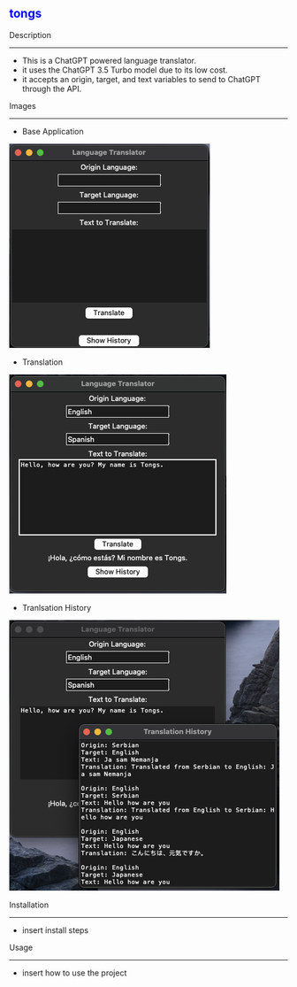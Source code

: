 ## <span style="color:blue">tongs</span>

Description
________________________

- This is a ChatGPT powered language translator. 
- it uses the ChatGPT 3.5 Turbo model due to its low cost.
- it accepts an origin, target, and text variables to send to ChatGPT through the API. 

Images
________________________
- Base Application

![Alt Text](https://github.com/nem-bla/tongs/blob/master/images/app.png?raw=true)

- Translation

![Alt Text](https://github.com/nem-bla/tongs/blob/master/images/translation.png?raw=true)

- Tranlsation History

![Alt Text](https://github.com/nem-bla/tongs/blob/master/images/history.png?raw=true)

Installation
________________________

- insert install steps


Usage
________________________
- insert how to use the project


